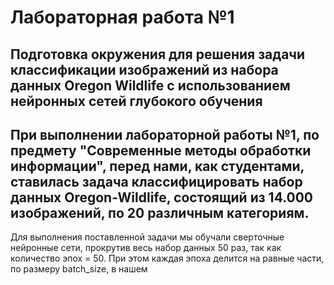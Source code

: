 Лабораторная работа №1
====================
Подготовка окружения для решения задачи классификации изображений из набора данных Oregon Wildlife с использованием нейронных сетей глубокого обучения
---------
При выполнении лабораторной работы №1, по предмету "Современные методы обработки информации", перед нами, как студентами, ставилась задача классифицировать набор данных Oregon-Wildlife, состоящий из 14.000 изображений, по 20 различным категориям.
---
Для выполнения поставленной задачи мы обучали сверточные нейронные сети, прокрутив весь набор данных 50 раз, так как количество эпох = 50. При этом каждая эпоха делится на равные части, по размеру batch_size, в нашем 
